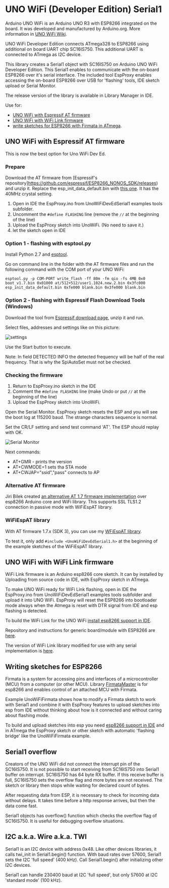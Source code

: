 # UNO WiFi (Developer Edition) Serial1

Arduino UNO WiFi is an Arduino UNO R3 with ESP8266 integrated on the board. It was developed and manufactured by Arduino.org. More information in [UNO WiFi Wiki](https://github.com/jandrassy/UnoWiFiDevEdSerial1/wiki).

UNO WiFi Developer Edition connects ATmega328 to ESP8266 using additional on board UART chip SC16IS750. This additional UART is connected to ATmega as I2C device.

This library creates a Serial1 object with SC16IS750 on Arduino UNO WiFi Developer Edition. This Serial1 enables to communicate with the on-board ESP8266 over it's serial interface. The included tool EspProxy enables accessing the on-board ESP8266 over USB for 'flashing' tools, IDE sketch upload or Serial Monitor.

The release version of the library is available in Library Manager in IDE.

Use for:
* [UNO WiFi with Espressif AT firmware](#uno-wifi-with-espressif-at-firmware)
* [UNO WiFi with WiFi Link firmware](#uno-wifi-with-wifi-link-firmware)
* [write sketches for ESP8266 with Firmata in ATmega](#writing-sketches-for-esp8266).

## UNO WiFi with Espressif AT firmware

This is now the best option for Uno WiFi Dev Ed.

### Prepare

Download the AT firmware from [Espressif's repository]https://github.com/espressif/ESP8266_NONOS_SDK/releases) and unzip it. Replace the esp_init_data_default.bin with [this one](https://github.com/jandrassy/UnoWiFiDevEdSerial1/wiki/files/esp_init_data_UnoWiFi.bin). It has the 40MHz crystal setting. 

1. Open in IDE the EspProxy.ino from UnoWiFiDevEdSerial1 examples tools subfolder.
2. Uncomment the `#define FLASHING` line (remove the `//` at the beginning of the line) 
3. Upload the EspProxy sketch into UnoWiFi. (No need to save it.)
4. let the sketch open in IDE

### Option 1 - flashing with esptool.py

Install Python 2.7 and [esptool](https://github.com/espressif/esptool).

Go on command line in the folder with the AT firmware files and run the following command with the COM port of your UNO WiFi:

`esptool.py -p COM-PORT write_flash -ff 80m -fm qio -fs 4MB 0x0 boot_v1.7.bin 0x01000 at/512+512/user1.1024.new.2.bin 0x3fc000 esp_init_data_default.bin 0xfe000 blank.bin 0x3fe000 blank.bin`

### Option 2 - flashing with Espressif Flash Download Tools (Windows)

Download the tool from [Espressif download page](http://espressif.com/en/support/download/other-tools), unzip it and run.

Select files, addresses and settings like on this picture:

![settings](doc/EspFDTUnoWiFi.JPG)

Use the Start button to execute.

Note: In field DETECTED INFO the detected frequency will be half of the real frequency. That is why the SpiAutoSet must not be checked.

### Checking the firmware

1. Return to EspProxy.ino sketch in the IDE
2. Comment the `#define FLASHING` line (make Undo or put `//` at the beginning of the line) 
3. Upload the EspProxy sketch into UnoWiFi.

Open the Serial Monitor. EspProxy sketch resets the ESP and you will see the boot log at 115200 baud. The strange characters sequence is normal.

Set the CR/LF setting and send test command 'AT'. The ESP should replay with OK.

![Serial Monitor](doc/SerMonEspAT.JPG)

Next commands:
* AT+GMR - prints the version
* AT+CWMODE=1 sets tha STA mode
* AT+CWJAP="ssid","pass" connects to AP

### Alternative AT firmware

Jiri Bilek created [an alternative AT 1.7 firmware implementation](https://github.com/JiriBilek/ESP_ATMod) over esp8266 Arduino core and WiFi library. This supports SSL TLS1.2 connection in passive mode with WiFiEspAT library.

### WiFiEspAT library

With AT firmware 1.7.x (SDK 3), you can use my [WFiEspAT library](https://github.com/jandrassy/WiFiEspAT).

To test it, only add `#include <UnoWiFiDevEdSerial1.h>` at the beginning of the example sketches of the WiFiEspAT library.

## UNO WiFi with WiFi Link firmware

WiFi Link firmware is an Arduino esp8266 core sketch. It can by installed by Uploading from source code in IDE, with EspProxy sketch in ATmega.

To make UNO WiFi ready for WiFi Link flashing, open in IDE the EspProxy.ino from UnoWiFiDevEdSerial1 examples tools subfolder and upload it into UNO WiFi. EspProxy will reset the ESP8266 into bootloader mode always when the Atmega is reset with DTR signal from IDE and esp flashing is detected.

To build the WiFi Link for the UNO WiFi [install esp8266 support in IDE](https://github.com/jandrassy/UnoWiFiDevEdSerial1/wiki/Programming-ESP8266).

Repository and 
instructions for generic board/module with ESP8266 are [here](https://github.com/jandrassy/arduino-firmware-wifilink).

The version of WiFi Link library modified for use with any serial implementation is [here](https://github.com/jandrassy/arduino-library-wifilink).

## Writing sketches for ESP8266

Firmata is a system for accessing pins and interfaces of a microcontroller (MCU) from a computer (or other MCU). Library [FirmataMaster](https://github.com/gmag11/FirmataMaster) is for esp8266 and enables control of an attached MCU with Firmata.

Example UnoWiFiFirmata shows how to modify a Firmata sketch to work with Serial1 and combine it with EspProxy features to upload sketches into esp from IDE without thinking about how is it connected and without caring about flashing mode.

To build and upload sketches into esp you need [esp8266 support in IDE](https://github.com/jandrassy/UnoWiFiDevEdSerial1/wiki/Programming-ESP8266) and in ATmega the EspProxy sketch or other sketch with automatic 'flashing bridge' like the UnoWiFiFirmata example. 

## Serial1 overflow

Creators of the UNO WiFi did not connect the interrupt pin of the SC16IS750. It is not possible to start receiving from SC16IS750 into Serial1 buffer on interrupt. SC16IS750 has 64 byte RX buffer. If this receive buffer is full, SC16IS750 sets the overflow flag and more bytes are not received. The sketch or library then stops while waiting for declared count of bytes.

After requesting data from ESP, it is necessary to check for incoming data without delays. It takes time before a http response arrives, but then the data come fast. 

Serial1 objects has overflow() function which checks the overflow flag of SC16IS750. It is useful for debugging overflow situations.

## I2C a.k.a. Wire a.k.a. TWI

Serial1 is an I2C device with address 0x48. Like other devices libraries, it calls twi_init in Serial1.begin() function. With baud rates over 57600, Serial1 sets the I2C 'full speed' (400 kHz). Call Serial1.begin() after initializing other I2C devices.

Serial1 can handle 230400 baud at I2C 'full speed', but only 57600 at I2C 'standard mode' (100 kHz).


